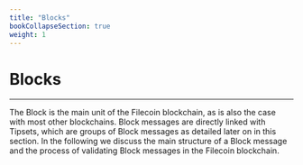 ```yaml
---
title: "Blocks"
bookCollapseSection: true
weight: 1
---
```


# Blocks
---

The Block is the main unit of the Filecoin blockchain, as is also the case with most other blockchains. Block messages are directly linked with Tipsets, which are groups of Block messages as detailed later on in this section. In the following we discuss the main structure of a Block message and the process of validating Block messages in the Filecoin blockchain.
